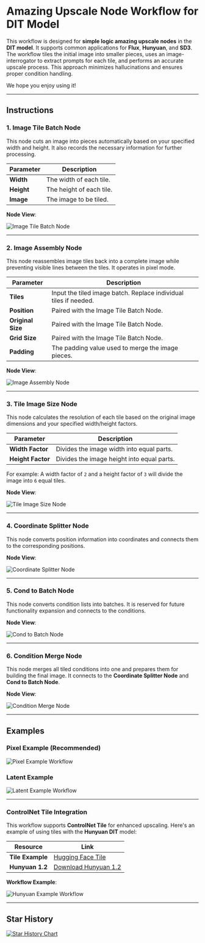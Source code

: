 # **Amazing Upscale Node Workflow for DIT Model**

This workflow is designed for **simple logic amazing upscale nodes** in the **DIT model**. It supports common applications for **Flux**, **Hunyuan**, and **SD3**. The workflow tiles the initial image into smaller pieces, uses an image-interrogator to extract prompts for each tile, and performs an accurate upscale process. This approach minimizes hallucinations and ensures proper condition handling.

We hope you enjoy using it!

---

## **Instructions**

### **1. Image Tile Batch Node**
This node cuts an image into pieces automatically based on your specified width and height. It also records the necessary information for further processing.

| Parameter | Description                         |
|-----------|-------------------------------------|
| **Width** | The width of each tile.            |
| **Height** | The height of each tile.           |
| **Image** | The image to be tiled.             |

**Node View**:

![Image Tile Batch Node](https://github.com/user-attachments/assets/9e808b33-37ff-4800-abdf-a22cce9825c1)

---

### **2. Image Assembly Node**
This node reassembles image tiles back into a complete image while preventing visible lines between the tiles. It operates in pixel mode.

| Parameter   | Description                                                   |
|-------------|---------------------------------------------------------------|
| **Tiles**   | Input the tiled image batch. Replace individual tiles if needed. |
| **Position** | Paired with the Image Tile Batch Node.                        |
| **Original Size** | Paired with the Image Tile Batch Node.                  |
| **Grid Size** | Paired with the Image Tile Batch Node.                      |
| **Padding** | The padding value used to merge the image pieces.             |

**Node View**:

![Image Assembly Node](https://github.com/user-attachments/assets/3f9e8ba9-0c79-4984-ae8e-90b3a8ce23f1)

---

### **3. Tile Image Size Node**
This node calculates the resolution of each tile based on the original image dimensions and your specified width/height factors.

| Parameter         | Description                                                        |
|-------------------|--------------------------------------------------------------------|
| **Width Factor**  | Divides the image width into equal parts.                          |
| **Height Factor** | Divides the image height into equal parts.                         |

For example: A width factor of `2` and a height factor of `3` will divide the image into `6` equal tiles.

**Node View**:

![Tile Image Size Node](https://github.com/user-attachments/assets/b3ef38df-a620-4930-9288-d0881cfe7148)

---

### **4. Coordinate Splitter Node**
This node converts position information into coordinates and connects them to the corresponding positions.

**Node View**:

![Coordinate Splitter Node](https://github.com/user-attachments/assets/25b73335-db42-4110-8138-6af07e45a8d8)

---

### **5. Cond to Batch Node**
This node converts condition lists into batches. It is reserved for future functionality expansion and connects to the conditions.

**Node View**:

![Cond to Batch Node](https://github.com/user-attachments/assets/f92a9ddc-1a98-4687-8875-03802e916dd4)

---

### **6. Condition Merge Node**
This node merges all tiled conditions into one and prepares them for building the final image. It connects to the **Coordinate Splitter Node** and **Cond to Batch Node**.

**Node View**:

![Condition Merge Node](https://github.com/user-attachments/assets/3039c8a3-8284-4b71-a9de-4120723258c7)

---

## **Examples**

### **Pixel Example (Recommended)**

![Pixel Example Workflow](https://github.com/TTPlanetPig/Comfyui_TTP_Toolset/blob/main/examples/Flux_8Mega_Pixel_image_upscale_process_pixel.png)

### **Latent Example**

![Latent Example Workflow](https://github.com/TTPlanetPig/Comfyui_TTP_Toolset/blob/main/examples/Flux_8Mega_Pixel_image_upscale_process.png)

---

### **ControlNet Tile Integration**
This workflow supports **ControlNet Tile** for enhanced upscaling. Here's an example of using tiles with the **Hunyuan DIT** model:

| Resource | Link                                                                                          |
|----------|-----------------------------------------------------------------------------------------------|
| **Tile Example** | [Hugging Face Tile](https://huggingface.co/TTPlanet)                                  |
| **Hunyuan 1.2**  | [Download Hunyuan 1.2](https://huggingface.co/comfyanonymous/hunyuan_dit_comfyui/blob/main/hunyuan_dit_1.2.safetensors) |

**Workflow Example**:

![Hunyuan Example Workflow](https://github.com/TTPlanetPig/Comfyui_TTP_Toolset/blob/main/examples/Hunyuan_8Mega_Pixel_image_upscale_process_with_tile_cn.png)

---

## **Star History**
<a href="https://star-history.com/#TTPlanetPig/Comfyui_TTP_Toolset&Date">
 <picture>
   <source media="(prefers-color-scheme: dark)" srcset="https://api.star-history.com/svg?repos=TTPlanetPig/Comfyui_TTP_Toolset&type=Date&theme=dark" />
   <source media="(prefers-color-scheme: light)" srcset="https://api.star-history.com/svg?repos=TTPlanetPig/Comfyui_TTP_Toolset&type=Date" />
   <img alt="Star History Chart" src="https://api.star-history.com/svg?repos=TTPlanetPig/Comfyui_TTP_Toolset&type=Date" />
 </picture>
</a>
